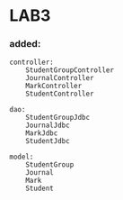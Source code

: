 # LAB3

### added:
    controller:
        StudentGroupController
        JournalController
        MarkController
        StudentController
    
    dao:
        StudentGroupJdbc
        JournalJdbc
        MarkJdbc
        StudentJdbc
        
    model:
        StudentGroup
        Journal
        Mark
        Student

